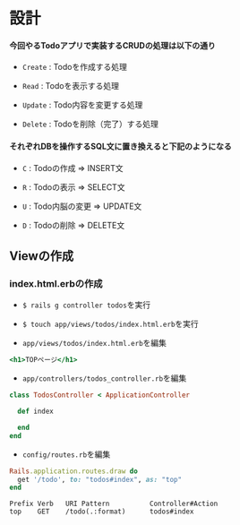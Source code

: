 # 設計

#### 今回やるTodoアプリで実装するCRUDの処理は以下の通り

+ `Create` : Todoを作成する処理<br>

+ `Read` : Todoを表示する処理<br>

+ `Update` : Todo内容を変更する処理<br>

+ `Delete` : Todoを削除（完了）する処理<br>

#### それぞれDBを操作するSQL文に置き換えると下記のようになる

+ `C` : Todoの作成 => INSERT文<br>

+ `R` : Todoの表示 => SELECT文<br>

+ `U` : Todo内脳の変更 => UPDATE文<br>

+ `D` : Todoの削除 => DELETE文<br>

## Viewの作成

### index.html.erbの作成

+ `$ rails g controller todos`を実行<br>

+ `$ touch app/views/todos/index.html.erb`を実行<br>

+ `app/views/todos/index.html.erb`を編集<br>

```html:index.html.erb
<h1>TOPページ</h1>
```

+ `app/controllers/todos_controller.rb`を編集<br>

```rb:todos_controller.rb
class TodosController < ApplicationController

  def index

  end
end
```

+ `config/routes.rb`を編集<br>

```rb:routes.rb
Rails.application.routes.draw do
  get '/todo', to: "todos#index", as: "top"
end
```

```
Prefix Verb   URI Pattern          Controller#Action
top    GET    /todo(.:format)      todos#index
```